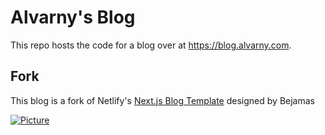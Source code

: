 # Alvarny's Blog

This repo hosts the code for a blog over at <a href="https://blog.alvarny.com" target="_blank">https://blog.alvarny.com</a>.

## Fork

This blog is a fork of Netlify's [Next.js Blog Template](https://github.com/netlify-templates/nextjs-blog-theme) designed by Bejamas

[![Picture](https://user-images.githubusercontent.com/43764894/223762618-62742b4e-9424-44a7-8e85-9f7e4e19db54.png)](https://github.com/netlify-templates/nextjs-blog-theme)
